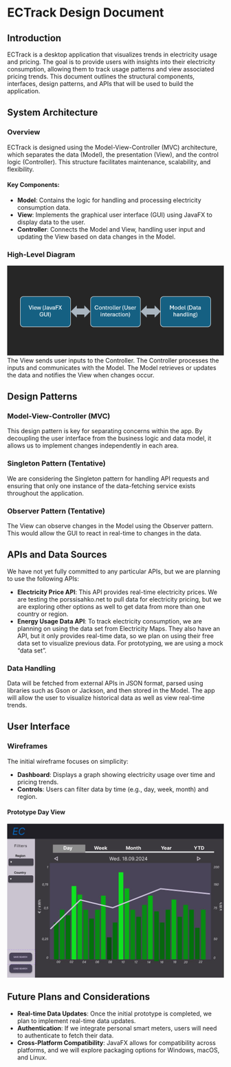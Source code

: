 # ECTrack Design Document

## Introduction

ECTrack is a desktop application that visualizes trends in electricity usage and pricing. The goal is to provide users with insights into their electricity consumption, allowing them to track usage patterns and view associated pricing trends. This document outlines the structural components, interfaces, design patterns, and APIs that will be used to build the application.

## System Architecture

### Overview

ECTrack is designed using the Model-View-Controller (MVC) architecture, which separates the data (Model), the presentation (View), and the control logic (Controller). This structure facilitates maintenance, scalability, and flexibility.

#### Key Components:

-   **Model**: Contains the logic for handling and processing electricity consumption data.
-   **View**: Implements the graphical user interface (GUI) using JavaFX to display data to the user.
-   **Controller**: Connects the Model and View, handling user input and updating the View based on data changes in the Model.

### High-Level Diagram

![High-level diagram of MVC architecture](images/proto_arch_diagram.png)
The View sends user inputs to the Controller. The Controller processes the inputs and communicates with the Model. The Model retrieves or updates the data and notifies the View when changes occur.

## Design Patterns

### Model-View-Controller (MVC)

This design pattern is key for separating concerns within the app. By decoupling the user interface from the business logic and data model, it allows us to implement changes independently in each area.

### Singleton Pattern (Tentative)

We are considering the Singleton pattern for handling API requests and ensuring that only one instance of the data-fetching service exists throughout the application.

### Observer Pattern (Tentative)

The View can observe changes in the Model using the Observer pattern. This would allow the GUI to react in real-time to changes in the data.

## APIs and Data Sources

We have not yet fully committed to any particular APIs, but we are planning to use the following APIs:

-   **Electricity Price API**: This API provides real-time electricity prices. We are testing the porssisahko.net to pull data for electricity pricing, but we are exploring other options as well to get data from more than one country or region.
-   **Energy Usage Data API**: To track electricity consumption, we are planning on using the data set from Electricity Maps. They also have an API, but it only provides real-time data, so we plan on using their free data set to visualize previous data. For prototyping, we are using a mock “data set”.

### Data Handling

Data will be fetched from external APIs in JSON format, parsed using libraries such as Gson or Jackson, and then stored in the Model. The app will allow the user to visualize historical data as well as view real-time trends.

## User Interface

### Wireframes

The initial wireframe focuses on simplicity:

-   **Dashboard**: Displays a graph showing electricity usage over time and pricing trends.
-   **Controls**: Users can filter data by time (e.g., day, week, month) and region.

#### Prototype Day View

![Wireframe](images/proto_d_view.jpg)

## Future Plans and Considerations

-   **Real-time Data Updates**: Once the initial prototype is completed, we plan to implement real-time data updates.
-   **Authentication**: If we integrate personal smart meters, users will need to authenticate to fetch their data.
-   **Cross-Platform Compatibility**: JavaFX allows for compatibility across platforms, and we will explore packaging options for Windows, macOS, and Linux.
